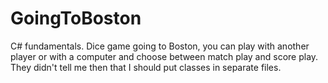 # GoingToBoston
C# fundamentals. 
Dice game going to Boston, you can play with another player or with a computer and choose between match play and score play. 
They didn't tell me then that I should put classes in separate files.  

